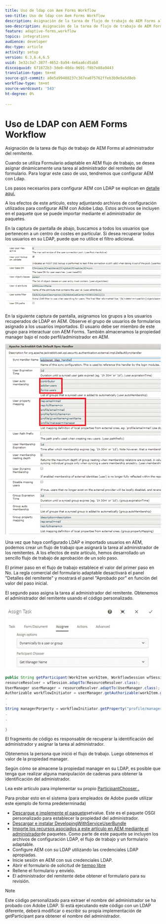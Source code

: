```yaml
---
title: Uso de ldap con Aem Forms Workflow
seo-title: Uso de ldap con Aem Forms Workflow
description: Asignación de la tarea de flujo de trabajo de AEM Forms al administrador del remitente
seo-description: Asignación de la tarea de flujo de trabajo de AEM Forms al administrador del remitente
feature: adaptive-forms,workflow
topics: integrations
audience: developer
doc-type: article
activity: setup
version: 6.3,6.4,6.5
uuid: 3e32c3a7-387f-4652-8a94-4e6aa6cd5ab8
discoiquuid: 671872b3-3de0-40da-9691-f8b7e88a9443
translation-type: tm+mt
source-git-commit: a0e5a99408237c367ea075762ffeb3b9e9a5d8eb
workflow-type: tm+mt
source-wordcount: '543'
ht-degree: 0%

---
```



# Uso de LDAP con AEM Forms Workflow

Asignación de la tarea de flujo de trabajo de AEM Forms al administrador del remitente.

Cuando se utiliza Formulario adaptable en AEM flujo de trabajo, se desea asignar dinámicamente una tarea al administrador del remitente del formulario. Para lograr este caso de uso, tendremos que configurar AEM con Ldap.

Los pasos necesarios para configurar AEM con LDAP se explican en [detalle aquí.](https://helpx.adobe.com/experience-manager/6-5/sites/administering/using/ldap-config.html)

A los efectos de este artículo, estoy adjuntando archivos de configuración utilizados para configurar AEM con Adobe Ldap. Estos archivos se incluyen en el paquete que se puede importar mediante el administrador de paquetes.

En la captura de pantalla de abajo, buscamos a todos los usuarios que pertenecen a un centro de costes en particular. Si desea recuperar todos los usuarios en su LDAP, puede que no utilice el filtro adicional.

![Configuración LDAP](assets/costcenterldap.gif)

En la siguiente captura de pantalla, asignamos los grupos a los usuarios recuperados de LDAP en AEM. Observe el grupo de usuarios de formularios asignado a los usuarios importados. El usuario debe ser miembro de este grupo para interactuar con AEM Forms. También almacenamos la propiedad manager bajo el nodo perfil/administrador en AEM.

![Synchandler](assets/synchandler.gif)

Una vez que haya configurado LDAP e importado usuarios en AEM, podemos crear un flujo de trabajo que asignará la tarea al administrador de los remitentes. A los efectos de este artículo, hemos desarrollado un sencillo flujo de trabajo de aprobación de un solo paso.

El primer paso en el flujo de trabajo establece el valor del primer paso en No. La regla comercial del formulario adaptable desactivará el panel &quot;Detalles del remitente&quot; y mostrará el panel &quot;Aprobado por&quot; en función del valor del paso inicial.

El segundo paso asigna la tarea al administrador del remitente. Obtenemos el administrador del remitente usando el código personalizado.

![Asignar tarea](assets/assigntask.gif)

```java
public String getParticipant(WorkItem workItem, WorkflowSession wfSession, MetaDataMap arg2) throws WorkflowException{
resourceResolver = wfSession.adaptTo(ResourceResolver.class);
UserManager userManager = resourceResolver.adaptTo(UserManager.class);
Authorizable workflowInitiator = userManager.getAuthorizable(workItem.getWorkflow().getInitiator());
.
.
String managerPorperty = workflowInitiator.getProperty("profile/manager")[0].getString();
.
.

}
```

El fragmento de código es responsable de recuperar la identificación del administrador y asignar la tarea al administrador.

Obtenemos la persona que inició el flujo de trabajo. Luego obtenemos el valor de la propiedad manager.

Según cómo se almacene la propiedad manager en su LDAP, es posible que tenga que realizar alguna manipulación de cadenas para obtener la identificación del administrador.

Lea este artículo para implementar su propio [ ParticipantChooser .](https://helpx.adobe.com/experience-manager/using/dynamic-steps.html)

Para probar esto en el sistema (para empleados de Adobe puede utilizar este ejemplo de forma predeterminada)

* [Descargue e implemente el paquete](/help/forms/assets/common-osgi-bundles/SetValueApp.core-1.0-SNAPSHOT.jar)setvalue. Este es el paquete OSGI personalizado para establecer la propiedad del administrador.
* [Descargar e instalar DevelopingWithServiceUserBundle](/help/forms/assets/common-osgi-bundles/DevelopingWithServiceUser.jar)
* [Importe los recursos asociados a este artículo en AEM mediante el administrador](assets/aem-forms-ldap.zip)de paquetes. Como parte de este paquete se incluyen los archivos de configuración LDAP, el flujo de trabajo y un formulario adaptable.
* Configure AEM con su LDAP utilizando las credenciales LDAP apropiadas.
* Inicie sesión en AEM con sus credenciales LDAP.
* Abrir el formulario de solicitud de [tiempo libre](http://localhost:4502/content/dam/formsanddocuments/helpx/timeoffrequestform/jcr:content?wcmmode=disabled)
* Rellene el formulario y envíelo.
* El administrador del remitente debe obtener el formulario para su revisión.

>[!NOTE]
>
>Este código personalizado para extraer el nombre del administrador se ha probado con Adobe LDAP. Si está ejecutando este código con un LDAP diferente, deberá modificar o escribir su propia implementación de getParticipant para obtener el nombre del administrador.
